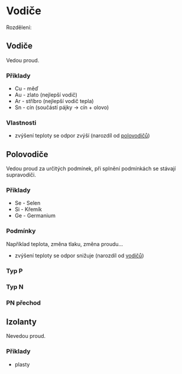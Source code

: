 # Vodiče
Rozdělení:
## Vodiče
Vedou proud.
### Příklady
- Cu - měď
- Au - zlato (nejlepší vodič)
- Ar - stříbro (nejlepší vodič tepla)
- Sn - cín (součástí pájky -> cín + olovo)
### Vlastnosti
- zvýšení teploty se odpor zvýší (narozdíl od [polovodičů](#polovodiče))
## Polovodiče
Vedou proud za určitých podmínek, při splnění podmínkách se stávají supravodiči.
### Příklady
- Se - Selen
- Si - Křemík
- Ge - Germanium
### Podmínky
Například teplota, změna tlaku, změna proudu...
- zvýšení teploty se odpor snižuje (narozdíl od [vodičů](#vodiče))
### Typ P
### Typ N
### PN přechod
## Izolanty
Nevedou proud.
### Příklady
- plasty
